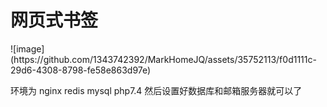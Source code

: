 <h1>网页式书签</h1>
![image](https://github.com/1343742392/MarkHomeJQ/assets/35752113/f0d1111c-29d6-4308-8798-fe58e863d97e)

环境为 nginx  redis  mysql  php7.4
然后设置好数据库和邮箱服务器就可以了

